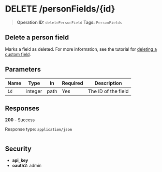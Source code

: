 # DELETE /personFields/{id}

> **Operation ID:** `deletePersonField`
> **Tags:** `PersonFields`

## Delete a person field

Marks a field as deleted. For more information, see the tutorial for <a href="https://pipedrive.readme.io/docs/deleting-a-custom-field" target="_blank" rel="noopener noreferrer">deleting a custom field</a>.

## Parameters

| Name | Type | In | Required | Description |
|------|------|-------|----------|-------------|
| `id` | integer | path | Yes | The ID of the field |

## Responses

**200** - Success

Response type: `application/json`

```

```


## Security

- **api_key**
- **oauth2**: admin